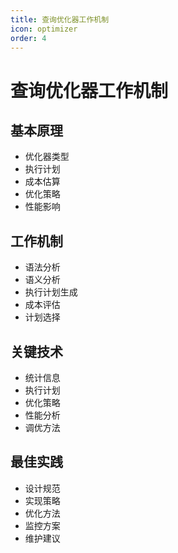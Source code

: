 ```yaml
---
title: 查询优化器工作机制
icon: optimizer
order: 4
---
```


# 查询优化器工作机制

## 基本原理
- 优化器类型
- 执行计划
- 成本估算
- 优化策略
- 性能影响

## 工作机制
- 语法分析
- 语义分析
- 执行计划生成
- 成本评估
- 计划选择

## 关键技术
- 统计信息
- 执行计划
- 优化策略
- 性能分析
- 调优方法

## 最佳实践
- 设计规范
- 实现策略
- 优化方法
- 监控方案
- 维护建议
